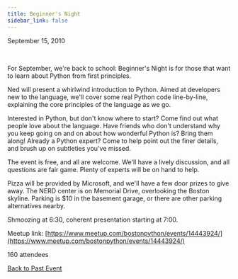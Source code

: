```yaml
---
title: Beginner's Night
sidebar_link: false
---
```


September 15, 2010


   

For September, we're back to school: Beginner's Night is for those that want to learn about Python from first principles.

Ned will present a whirlwind introduction to Python. Aimed at developers new to the language, we'll cover some real Python code line-by-line, explaining the core principles of the language as we go.

Interested in Python, but don't know where to start? Come find out what people love about the language. Have friends who don't understand why you keep going on and on about how wonderful Python is? Bring them along! Already a Python expert? Come to help point out the finer details, and brush up on subtleties you've missed.

The event is free, and all are welcome. We'll have a lively discussion, and all questions are fair game. Plenty of experts will be on hand to help.

Pizza will be provided by Microsoft, and we'll have a few door prizes to give away. The NERD center is on Memorial Drive, overlooking the Boston skyline. Parking is $10 in the basement garage, or there are other parking alternatives nearby.

Shmoozing at 6:30, coherent presentation starting at 7:00.


Meetup link: [https://www.meetup.com/bostonpython/events/14443924/](https://www.meetup.com/bostonpython/events/14443924/)

160 attendees

[Back to Past Event](past-events.md)